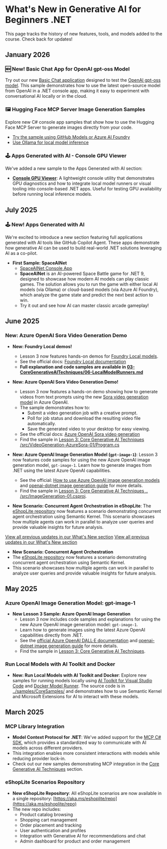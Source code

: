 # What's New in Generative AI for Beginners .NET

This page tracks the history of new features, tools, and models added to the course. Check back for updates!

## January 2026

### **🆕 New! Basic Chat App for OpenAI gpt-oss Model**

Try out our new [Basic Chat application](../samples/CoreSamples/BasicChat-07Ollama-gpt-oss) designed to test the [OpenAI gpt-oss model](https://openai.com/index/introducing-gpt-oss/). This sample demonstrates how to use the latest open-source model from OpenAI in a .NET console app, making it easy to experiment with conversational AI locally or in the cloud.

### **🖼️ Hugging Face MCP Server Image Generation Samples**

Explore new C# console app samples that show how to use the Hugging Face MCP Server to generate images directly from your code.

- [Try the sample using GitHub Models or Azure AI Foundry](../samples/CoreSamples/MCP-01-HuggingFace/Program.cs)
- [Use Ollama for local model inference](../samples/CoreSamples/MCP-02-HuggingFace-Ollama/Program.cs)

### **🕹️ Apps Generated with AI - Console GPU Viewer**

We've added a new sample to the Apps Generated with AI section:

- **[Console GPU Viewer](../samples/AppsWithGenAI/ConsoleGpuViewer/README.md)**: A lightweight console utility that demonstrates GPU diagnostics and how to integrate local model runners or visual tooling into console-based .NET apps. Useful for testing GPU availability before running local inference models.

## July 2025

### **🕹️ New! Apps Generated with AI**

We're excited to introduce a new section featuring full applications generated with AI tools like GitHub Copilot Agent. These apps demonstrate how generative AI can be used to build real-world .NET solutions leveraging AI as a co-pilot.

- **First Sample: SpaceAINet**
  - [SpaceAINet Console App](../samples/AppsWithGenAI/SpaceAINet/README.md)
  - **SpaceAINet** is an AI-powered Space Battle game for .NET 9, designed to showcase how modern AI models can play classic games. The solution allows you to run the game with either local AI models (via Ollama) or cloud-based models (via Azure AI Foundry), which analyze the game state and predict the next best action to win.
  - Try it out and see how AI can master classic arcade gameplay!

## June 2025

### New: Azure OpenAI Sora Video Generation Demo

- **New: Foundry Local demos!**
  - Lesson 3 now features hands-on demos for [Foundry Local models](https://github.com/microsoft/Foundry-Local/tree/main).
  - See the official docs: [Foundry Local documentation](https://learn.microsoft.com/azure/ai-foundry/foundry-local/)
  - **Full explanation and code samples are available in [03-CoreGenerativeAITechniques/06-LocalModelRunners.md](./03-CoreGenerativeAITechniques/06-LocalModelRunners.md)**

- **New: Azure OpenAI Sora Video Generation Demo!**
  - Lesson 3 now features a hands-on demo showing how to generate videos from text prompts using the new [Sora video generation model](https://learn.microsoft.com/azure/ai-services/openai/concepts/video-generation) in Azure OpenAI.
  - The sample demonstrates how to:
    - Submit a video generation job with a creative prompt.
    - Poll for job status and download the resulting video file automatically.
    - Save the generated video to your desktop for easy viewing.
  - See the official docs: [Azure OpenAI Sora video generation](https://learn.microsoft.com/azure/ai-services/openai/concepts/video-generation)
  - Find the sample in [Lesson 3: Core Generative AI Techniques /src/VideoGeneration-AzureSora-01/Program.cs](../samples/CoreSamples/VideoGeneration-AzureSora-01/Program.cs)

- **New: Azure OpenAI Image Generation Model (`gpt-image-1`)**: Lesson 3 now features code samples for using the new Azure OpenAI image generation model, `gpt-image-1`. Learn how to generate images from .NET using the latest Azure OpenAI capabilities.
  - See the official: [How to use Azure OpenAI image generation models](https://learn.microsoft.com/azure/ai-services/openai/how-to/dall-e?tabs=gpt-image-1) and [openai-dotnet image generation guide](https://github.com/openai/openai-dotnet?tab=readme-ov-file#how-to-generate-images) for more details.
  - Find the sample in [Lesson 3: Core Generative AI Techniques .. /src/ImageGeneration-01.csproj](../samples/CoreSamples/ImageGeneration-01/ImageGeneration-01.csproj).

- **New Scenario: Concurrent Agent Orchestration in eShopLite**: The [eShopLite repository](https://github.com/Azure-Samples/eShopLite/tree/main/scenarios/07-AgentsConcurrent) now features a scenario demonstrating concurrent agent orchestration using Semantic Kernel. This scenario showcases how multiple agents can work in parallel to analyze user queries and provide valuable insights for future analysis.

[View all previous updates in our What's New section](./10-WhatsNew/readme.md)
[View all previous updates in our What's New section](./10-WhatsNew/readme.md)

- **New Scenario: Concurrent Agent Orchestration**
- The [eShopLite repository](https://github.com/Azure-Samples/eShopLite/tree/main/scenarios/07-AgentsConcurrent) now features a scenario demonstrating concurrent agent orchestration using Semantic Kernel.
- This scenario showcases how multiple agents can work in parallel to analyze user queries and provide valuable insights for future analysis.

## May 2025

### Azure OpenAI Image Generation Model: gpt-image-1

- **New Lesson 3 Sample: Azure OpenAI Image Generation**
  - Lesson 3 now includes code samples and explanations for using the new Azure OpenAI image generation model: `gpt-image-1`.
  - Learn how to generate images using the latest Azure OpenAI capabilities directly from .NET.
  - See the [official Azure OpenAI DALL·E documentation](https://learn.microsoft.com/azure/ai-services/openai/how-to/dall-e?tabs=gpt-image-1) and [openai-dotnet image generation guide](https://github.com/openai/openai-dotnet?tab=readme-ov-file#how-to-generate-images) for more details.
  - Find the sample in [Lesson 3: Core Generative AI Techniques](../03-CoreGenerativeAITechniques/).

### Run Local Models with AI Toolkit and Docker

- **New: Run Local Models with AI Toolkit and Docker**: Explore new samples for running models locally using [AI Toolkit for Visual Studio Code](https://code.visualstudio.com/docs/intelligentapps/overview) and [Docker Model Runner](https://docs.docker.com/model-runner/). The source code is in [../samples/CoreSamples/](../samples/CoreSamples/) and demonstrates how to use Semantic Kernel and Microsoft Extensions for AI to interact with these models.

## March 2025

### MCP Library Integration

- **Model Context Protocol for .NET**: We've added support for the [MCP C# SDK](https://github.com/modelcontextprotocol/csharp-sdk), which provides a standardized way to communicate with AI models across different providers.
- This integration enables more consistent interactions with models while reducing provider lock-in.
- Check out our new samples demonstrating MCP integration in the [Core Generative AI Techniques](../03-CoreGenerativeAITechniques/) section.

### eShopLite Scenarios Repository

- **New eShopLite Repository**: All eShopLite scenarios are now available in a single repository: [https://aka.ms/eshoplite/repo](https://aka.ms/eshoplite/repo)
- The new repo includes:
  - Product catalog browsing
  - Shopping cart management
  - Order placement and tracking
  - User authentication and profiles
  - Integration with Generative AI for recommendations and chat
  - Admin dashboard for product and order management

